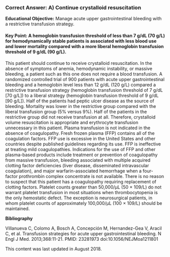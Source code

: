 
### Correct Answer: A) Continue crystalloid resuscitation 

**Educational Objective:** Manage acute upper gastrointestinal bleeding with a restrictive transfusion strategy.

#### **Key Point:** A hemoglobin transfusion threshold of less than 7 g/dL (70 g/L) for hemodynamically stable patients is associated with less blood use and lower mortality compared with a more liberal hemoglobin transfusion threshold of 9 g/dL (90 g/L).

This patient should continue to receive crystalloid resuscitation. In the absence of symptoms of anemia, hemodynamic instability, or massive bleeding, a patient such as this one does not require a blood transfusion. A randomized controlled trial of 900 patients with acute upper gastrointestinal bleeding and a hemoglobin level less than 12 g/dL (120 g/L) compared a restrictive transfusion strategy (hemoglobin transfusion threshold of 7 g/dL [70 g/L]) to a liberal strategy (hemoglobin transfusion threshold of 9 g/dL [90 g/L]). Half of the patients had peptic ulcer disease as the source of bleeding. Mortality was lower in the restrictive group compared with the liberal transfusion group (5% versus 9%). Half of the patients in the restrictive group did not receive transfusion at all. Therefore, crystalloid volume resuscitation is appropriate and erythrocyte transfusion unnecessary in this patient.
Plasma transfusion is not indicated in the absence of coagulopathy. Fresh frozen plasma (FFP) contains all of the coagulation factors. FFP use is excessive in the United States and other countries despite published guidelines regarding its use. FFP is ineffective at treating mild coagulopathies. Indications for the use of FFP and other plasma-based products include treatment or prevention of coagulopathy from massive transfusion, bleeding associated with multiple acquired clotting factor deficiencies (liver disease, disseminated intravascular coagulation), and major warfarin-associated hemorrhage when a four-factor prothrombin complex concentrate is not available. There is no reason to suspect that this patient has a coagulopathy requiring replacement of clotting factors.
Platelet counts greater than 50,000/µL (50 × 109/L) do not warrant platelet transfusion in most situations when thrombocytopenia is the only hemostatic defect. The exception is neurosurgical patients, in whom platelet counts of approximately 100,000/µL (100 × 109/L) should be maintained.

**Bibliography**

Villanueva C, Colomo A, Bosch A, Concepción M, Hernandez-Gea V, Aracil C, et al. Transfusion strategies for acute upper gastrointestinal bleeding. N Engl J Med. 2013;368:11-21. PMID: 23281973 doi:10.1056/NEJMoa1211801

This content was last updated in August 2018.